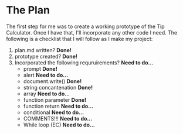 # The Plan

The first step for me was to create a working prototype of the Tip Calculator. Once I have that, I'll incorporate any other code I need. 
The following is a checklist that I will follow as I make my project:

1. plan.md written? __Done!__
2. prototype created? __Done!__
3. Incorporated the following requruirements? __Need to do...__
    * prompt __Done!__
    * alert __Need to do...__
    * document.write() __Done!__
    * string concantenation __Done!__
    * array __Need to do...__
    * function parameter __Done!__
    * function return __Need to do...__
    * conditional __Need to do...__
    * COMMENTS!!! __Need to do...__
    * While loop (EC) __Need to do...__